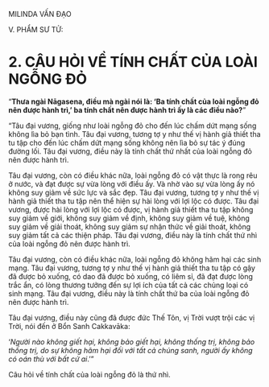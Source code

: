 MILINDA VẤN ĐẠO

V. PHẨM SƯ TỬ:

# 2. CÂU HỎI VỀ TÍNH CHẤT CỦA LOÀI NGỖNG ĐỎ

“**Thưa ngài Nāgasena, điều mà ngài nói là: ‘Ba tính chất của loài ngỗng đỏ nên được hành trì,’ ba tính chất nên được hành trì ấy là các điều nào?**”

“Tâu đại vương, giống như loài ngỗng đỏ cho đến lúc chấm dứt mạng sống không lìa bỏ bạn tình. Tâu đại vương, tương tợ y như thế vị hành giả thiết tha tu tập cho đến lúc chấm dứt mạng sống không nên lìa bỏ sự tác ý đúng đường lối. Tâu đại vương, điều này là tính chất thứ nhất của loài ngỗng đỏ nên được hành trì.

Tâu đại vương, còn có điều khác nữa, loài ngỗng đỏ có vật thực là rong rêu ở nước, và đạt được sự vừa lòng với điều ấy. Và nhờ vào sự vừa lòng ấy nó không suy giảm về sức lực và sắc đẹp. Tâu đại vương, tương tợ y như thế vị hành giả thiết tha tu tập nên thể hiện sự hài lòng với lợi lộc có được. Tâu đại vương, được hài lòng với lợi lộc có được, vị hành giả thiết tha tu tập không suy giảm về giới, không suy giảm về định, không suy giảm về tuệ, không suy giảm về giải thoát, không suy giảm sự nhận thức về giải thoát, không suy giảm tất cả các thiện pháp. Tâu đại vương, điều này là tính chất thứ nhì của loài ngỗng đỏ nên được hành trì.

Tâu đại vương, còn có điều khác nữa, loài ngỗng đỏ không hãm hại các sinh mạng. Tâu đại vương, tương tợ y như thế vị hành giả thiết tha tu tập có gậy đã được bỏ xuống, có dao đã được bỏ xuống, có liêm sỉ, đã đạt được lòng trắc ẩn, có lòng thương tưởng đến sự lợi ích của tất cả các chủng loại có sinh mạng. Tâu đại vương, điều này là tính chất thứ ba của loài ngỗng đỏ nên được hành trì.

Tâu đại vương, điều này cũng đã được đức Thế Tôn, vị Trời vượt trội các vị Trời, nói đến ở Bổn Sanh Cakkavāka:

‘_Người nào không giết hại, không bảo giết hại, không thống trị, không bảo thống trị, do sự không hãm hại đối với tất cả chúng sanh, người ấy không có oán thù với bất cứ ai_.’”

Câu hỏi về tính chất của loài ngỗng đỏ là thứ nhì.
